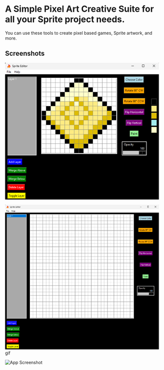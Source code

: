 
# A Simple Pixel Art Creative Suite for all your Sprite project needs. 

You can use these tools to create pixel based games, Sprite artwork, and more. 





## Screenshots

![App Screenshot](https://github.com/bluehatchet/PixelForgeCreativeSuite/blob/main/PixelForgeCreator16pxUI.png)

![App Screenshot](https://github.com/bluehatchet/PixelForgeCreativeSuite/blob/main/PixelForgeCreator32pxUI.png)gif

![App Screenshot](https://github.com/bluehatchet/PixelForgeCreativeSuite/blob/main/PixelForgeAnimator.)
